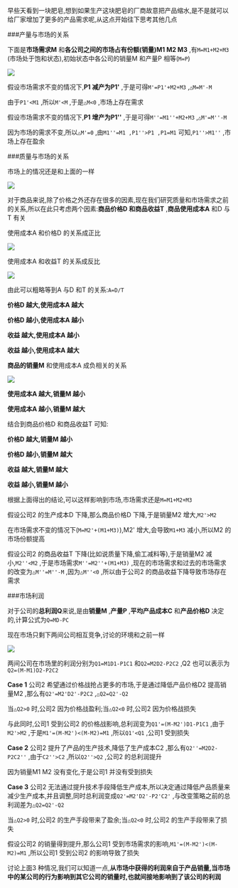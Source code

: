 

  早些天看到一块肥皂,想到如果生产这块肥皂的厂商故意把产品缩水,是不是就可以给厂家增加了更多的产品需求呢,从这点开始往下思考其他几点


###产量与市场的关系

  下面是**市场需求M** 和**各公司之间的市场占有份额(销量)M1 M2 M3** ,有`M=M1+M2+M3` (市场处于饱和状态),初始状态中各公司的销量M 和产量P 相等(`M=P`)<br/>

  ![](https://raw.githubusercontent.com/lcatro/The-Meditations/pic_cache_produte_quality_market/all.png)<br/>
  
  假设市场需求不变的情况下,**P1 减产为P1'** ,于是可得`M'=P1'+M2+M3` ,`△M=M'-M` <br/>
  
  由于`P1'<M1` ,所以`M'<M` ,于是`△M<0` ,市场上存在需求<br/>
  
  假设市场需求不变的情况下,**P1 增产为P1''** ,于是可得`M''=M1''+M2+M3` ,`△M'=M''-M` <br/>
  
  因为市场的需求不变,所以`△M'=0` ,由`M1''=M1 ,P1''>P1 ,P1=M1` 可知,`P1''>M1''` ,市场上存在盈余<br/>
  
  
###质量与市场的关系
  
  市场上的情况还是和上面的一样<br/>
  
  ![](https://raw.githubusercontent.com/lcatro/The-Meditations/pic_cache_produte_quality_market/all.png)<br/>
  
  对于商品来说,除了价格之外还存在很多的因素,现在我们研究质量和市场需求之前的关系,所以在此只考虑两个因素:**商品价格D 和商品收益T** ,**商品使用成本A** 和D 与T 有关<br/>
  
  使用成本A 和价格D 的关系成正比<br/>
  
  ![](https://raw.githubusercontent.com/lcatro/The-Meditations/pic_cache_produte_quality_market/A-D.png)<br/>
  
  使用成本A 和收益T 的关系成反比<br/>
  
  ![](https://raw.githubusercontent.com/lcatro/The-Meditations/pic_cache_produte_quality_market/A-T.png)<br/>
  
  由此可以粗略等到A 与D 和T 的关系:`A=D/T` <br/>
  
  **价格D 越大,使用成本A 越大**<br/>
  
  **价格D 越小,使用成本A 越小**<br/>
  
  **收益 越大,使用成本A 越小**<br/>
  
  **收益 越小,使用成本A 越大**<br/>
  
  **商品的销量M** 和使用成本A 成负相关的关系<br/>

  ![](https://raw.githubusercontent.com/lcatro/The-Meditations/pic_cache_produte_quality_market/M-A.png)<br/>
  
  **使用成本A 越大,销量M 越小** <br/>
  
  **使用成本A 越小,销量M 越大** <br/>
  
  结合到商品价格D 和商品收益T 可知:<br/>
  
  **价格D 越大,销量M 越小**<br/>
  
  **价格D 越小,销量M 越大**<br/>
  
  **收益 越大,销量M 越大**<br/>
  
  **收益 越小,销量M 越小**<br/>
  
  根据上面得出的结论,可以这样影响到市场,市场需求还是`M=M1+M2+M3` <br/>
  
  假设公司2 的生产成本D 下降,那么商品价格D 下降,于是销量M2 增大,`M2'>M2` <br/>
  
  在市场需求不变的情况下(`M=M2'+(M1+M3)`),M2' 增大,会导致`M1+M3` 减小,所以M2 的市场份额提高<br/>
  
  假设公司2 的商品收益T 下降(比如说质量下降,偷工减料等),于是销量M2 减小,`M2''<M2` ,于是市场需求`M''=M2''+(M1+M3)` ,现在的市场需求和过去的市场需求的改变为`△M''=M''-M` ,因为`△M''<0` ,所以由于公司2 的商品收益下降导致市场存在需求<br/>
  
  
###市场利润
  
  对于公司的**总利润Q**来说,是由**销量M** ,**产量P** ,**平均产品成本C** 和**产品价格D** 决定的,计算公式为`Q=MD-PC` <br/>
  
  现在市场只剩下两间公司相互竞争,讨论的环境和之前一样<br/>
  
  ![](https://raw.githubusercontent.com/lcatro/The-Meditations/pic_cache_produte_quality_market/all2.png)<br/>
  
  两间公司在市场里的利润分别为`Q1=M1D1-P1C1` 和`Q2=M2D2-P2C2` ,Q2 也可以表示为`Q2=(M-M1)D2-P2C2` <br/>
  
  **Case 1**  公司2 希望通过价格战抢占更多的市场,于是通过降低产品价格D2 提高销量M2 ,那么有`Q2'=M2'D2'-P2C2` ,`△Q2=Q2'-Q2` <br/>
  
  当`△Q2>0` 时,公司2 因为价格战盈利;当`△Q2<0` 时,公司2 因为价格战损失<br/>
  
  与此同时,公司1 受到公司2 的价格战影响,总利润变为`Q1'=(M-M2')D1-P1C1` ,由于`M2'>M2` ,于是`M1'=(M-M2')<(M-M2)=M1` ,所以`Q1'<Q1` ,公司1 受到损失<br/>
  
  **Case 2**  公司2 提升了产品的生产技术,降低了生产成本C2 ,那么有`Q2''=M2D2-P2C2''` ,由于`C2''>C2` ,所以`Q2''>Q2` ,公司2 的总利润提升<br/>
  
  因为销量M1 M2 没有变化,于是公司1 并没有受到损失<br/>
  
  **Case 3**  公司2 无法通过提升技术手段降低生产成本,所以决定通过降低产品质量来减少生产成本,并且调整,同时总利润变成`Q2'=M2'D2'-P2'C2'` ,与改变策略之前的总利润差为`△Q2=Q2'-Q2` <br/>
  
  当`△Q2>0` 时,公司2 的生产手段带来了盈余;当`△Q2<0` 时,公司2 的生产手段带来了损失<br/>
  
  假设公司2 的销量得到提升,那么公司1 受到市场需求的影响,`M1'=(M-M2')<(M-M2)=M1` ,所以公司1 受到公司2 的影响导致了损失<br/>
  
  讨论上面3 种情况,我们可以知道一点,**从市场中获得的利润来自于产品销量,当市场中的某公司的行为影响到其它公司的销量时,也就间接地影响到了该公司的利润**<br/>

